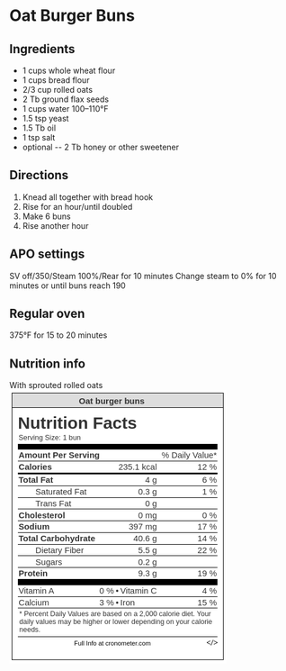 # Oat Burger Buns

## Ingredients
* 1 cups whole wheat flour 
* 1 cups bread flour
* 2/3 cup rolled oats 
* 2 Tb ground flax seeds
* 1 cups water 100–110°F
* 1.5 tsp yeast
* 1.5 Tb oil 
* 1 tsp salt
* optional -- 2 Tb honey or other sweetener

## Directions
1. Knead all together with bread hook
2. Rise for an hour/until doubled
3. Make 6 buns
4. Rise another hour

## APO settings
SV off/350/Steam 100%/Rear for 10 minutes
Change steam to 0% for 10 minutes or until buns reach 190

## Regular oven
375°F for 15 to 20 minutes

## Nutrition info
With sprouted rolled oats
![oat burger buns](https://github.com/suehle/APO/blob/cfd3a13a11d58b5e0946dc7424953a75f1b89c08/Bread/Nutrition%20Info/oatburgerbuns.png)
